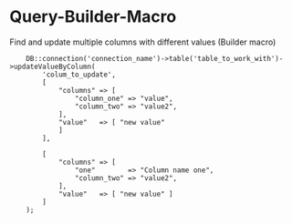 # Query-Builder-Macro
Find and update multiple columns with different values (Builder macro) 


        DB::connection('connection_name')->table('table_to_work_with')->updateValueByColumn(
            'colum_to_update',
            [
                "columns" => [
                    "column_one" => "value",
                    "column_two" => "value2",
                ],
                "value"   => [ "new value"
                ]
            ],

            [
                "columns" => [
                    "one"        => "Column name one",
                    "column_two" => "value2",
                ],
                "value"   => [ "new value" ]
            ]
        );
